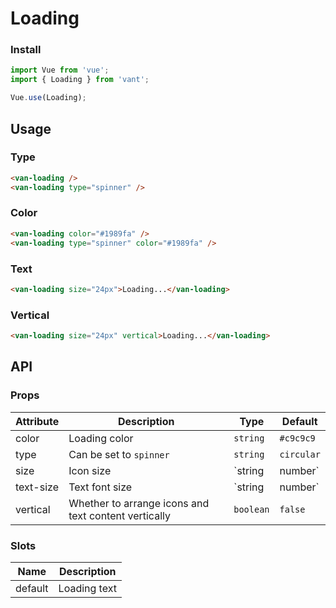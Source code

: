 # Loading

### Install

``` javascript
import Vue from 'vue';
import { Loading } from 'vant';

Vue.use(Loading);
```

## Usage

### Type

```html
<van-loading />
<van-loading type="spinner" />
```

### Color

```html
<van-loading color="#1989fa" />
<van-loading type="spinner" color="#1989fa" />
```

### Text

```html
<van-loading size="24px">Loading...</van-loading>
```

### Vertical

```html
<van-loading size="24px" vertical>Loading...</van-loading>
```

## API

### Props

| Attribute | Description | Type | Default |
|------|------|------|------|
| color | Loading color | `string` | `#c9c9c9` |  |
| type | Can be set to `spinner` | `string` | `circular` |
| size | Icon size | `string | number` | `30px` |
| text-size | Text font size | `string | number` | `14px` |
| vertical | Whether to arrange icons and text content vertically | `boolean` | `false` |

### Slots

| Name | Description |
|------|------|
| default | Loading text |

